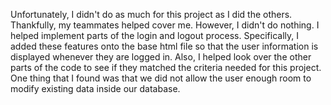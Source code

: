 Unfortunately, I didn't do as much for this project as I did the others. Thankfully, my teammates helped cover me. However, I didn't do nothing.
I helped implement parts of the login and logout process. Specifically, I added these features onto the base html file so that the user information is displayed whenever they are logged in.
Also, I helped look over the other parts of the code to see if they matched the criteria needed for this project. One thing that I found was that we did not allow the user enough room to modify existing data inside our database.
